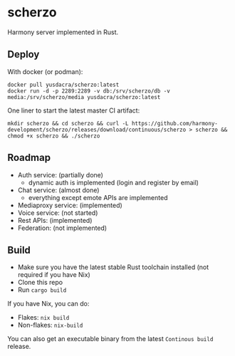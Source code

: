 # scherzo

Harmony server implemented in Rust.

## Deploy

With docker (or podman):
```
docker pull yusdacra/scherzo:latest
docker run -d -p 2289:2289 -v db:/srv/scherzo/db -v media:/srv/scherzo/media yusdacra/scherzo:latest
```

One liner to start the latest master CI artifact:
```
mkdir scherzo && cd scherzo && curl -L https://github.com/harmony-development/scherzo/releases/download/continuous/scherzo > scherzo && chmod +x scherzo && ./scherzo
```

## Roadmap

- Auth service: (partially done)
    - dynamic auth is implemented (login and register by email)
- Chat service: (almost done)
    - everything except emote APIs are implemented
- Mediaproxy service: (implemented)
- Voice service: (not started)
- Rest APIs: (implemented)
- Federation: (not implemented)

## Build

- Make sure you have the latest stable Rust toolchain installed (not required if you have Nix)
- Clone this repo
- Run `cargo build`

If you have Nix, you can do:
- Flakes: `nix build`
- Non-flakes: `nix-build`

You can also get an executable binary from the latest `Continous build` release.